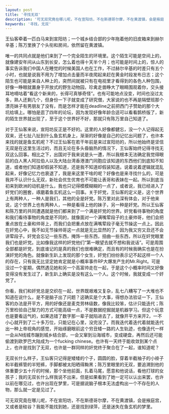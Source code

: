```yaml
---
layout: post
title: '寻找无双'
description: '可无双究竟在哪儿呢，不在宣阳坊，不在斯德哥尔摩，不在黄渡镇，会是掖庭宫，又或者是硅谷？我能不能找到她，还是找到绿萍，还是迷失在鱼玄机的梦里。'
keywords: '寻找，无双'
---
```

王仙客牵着一匹白马来到宣阳坊；一个城乡结合部的少年拖着他的旧皮箱来到赫尔辛基；陈万里换了个头衔和房间，依然留在黄渡镇。



唯一的共同点就是他们来到了一个完全陌生的环境里。这个陌生可能是空间上的，就像建安年间从山东到长安，怎么着也得十天半个月；也可能是时间上的，惊人的事实告诉我们中国人在睡觉的时候美国人也在工作，不过赫尔辛基的时差只有五个小时，也就是说我不用为了增加点击量而半夜爬起来赶在黄金时段发布日志；这个陌生也可能是来自人种上的，突然间就被只有在电视里才看得到的各色人种包围，好像一睁眼就置身于开放式的野生动物园，珍禽走兽睁大了眼睛围观着你，交头接耳地嘀咕着“看这个新来的，长得可真够奇怪”。也有可能地点没变，时间也没过太多，熟人还剩几个，但身份一下子就变成了研究僧，大家说的也不再是隔壁班那个漂亮妹子有男朋友了没有，而是怎样才能在deadline之前把西门子赞助的那个大坑给填上。哪怕是逛了四年的论坛，因为发现好像年龄合适可以看看鹊桥版了，新的陌生世界就出现了，至于这个世界好不好，那就只有陈万里自己知道了。



对于王仙客来说，宣阳坊反正是不好的。这里的人好像都健忘，没一个人记得起无双来，还七扯八扯到什么鱼玄机身上，渐渐的好像是自己的记忆出问题了，也许本来找的就是鱼玄机呢？不过王仙客在若干年前是来过宣阳坊的，所以他始终是坚信无双是在这里生活过的，而且无论在多头昏脑热的情况下，王仙客始终记得寻找无双这么回事。相比之下，出国对于我来说是头一遭，所以我根本无法确定我觉得眼前的白人黑人阿拉伯人以及大陆台湾香港澳门同胞应该知道的东西他们到底知不知道，或者他们知道却假装不知道，还是我不知道却假装知道。说着说着逻辑就混乱起来，好像记忆力也衰退了，我是来这里干啥的呢？好像也是来寻找什么的，可是我并不认识什么无双，新社会优生优育也不可能让表哥和表妹在一起。所以到底当初来到欧洲的动机是什么，我也只记得模模糊糊的一点了，或者说，我已经进入了奸党们的圈套，琢磨着鱼玄机这么一回事。关于奸党，王仙客的定义是，这个世界上有两种人，一种人是我们，其他的全是奸党。陈万里对此深有体会，对于他来说，这个世界上也有两种人，一种是看得上他的妹子，另一种是奸党。所以王仙客和陈万里的共同遭遇就是他们都来到了一个满是奸党的世界。奸党看待事物的角度和我们看待事物的角度是不同的，就像面对一个满嘴荤段子的土豪帅哥，他们会把重点放在土豪和帅哥上，而我们会把重点放在满嘴荤段子毫无节操这一点上。因此在奸党心中，我不如无节操帅哥这一点就是无比显然的了，因为我又穷又丑还不会讲荤段子。奸党会忘记一些东西，掩饰一些东西，扭曲一些东西，所以在奸党眼里我们也是奸党。比如像我这样的奸党他们“第一眼望去就不想和我说话”。可是周围全部都是奸党，到底谁记的是真的我们也很难确定，而且有的时候我确实也是在扮演奸党的角色。就像新生趴上发现的那个女生，奸党们纷纷表示记不起这样一个人的存在，只有我无比坚定她肯定就是小概率事件RP大爆发产生的Mr.Right。可是没过一个星期，偶然遇见她和另一个高富帅走在一起，于是这个小概率时间又好像变得没有发生过了，新生趴上确实是没有这么一个人。这个时候，我就变成一个奸党了。



你看，我们和奸党总是交织在一起，世界既艰难又复杂，乱七八糟写了一大堆也不知道在说什么，是不是脑子出了问题？这确实是个大事，得想办法验证一下，王仙客的办法是开平方，用的好像还是麦克劳林级数，像我比较笨，估计只能迭代；陈万里检验自己智力的方式可能高级一点，不是数据挖掘就是机器学习。但这个玩意也是要看运气的，如果选错了数字那一辈子就陷进去了，就像开平方来开2，一不小心就开到了二十多万位，只能记在心里，没完没了。而我迭代着迭代着就能迭代出一种上帝视角的感觉，开始琢磨眼前这个穷丑矮一路的人生轨迹，也像迭代一样一会从N线城市蹦到城乡结合部，一会又窜到沿海城市，变成硬盘，再然后还可能偷渡到欧罗巴大陆成为一个fucking chinese。也许有一天终于能收敛到某个点上，也许是找到了无双，也许是一群同样的奸党终于聚合在了一起，谁知道呢？



无双长什么样子，王仙客只记得是矮矮的个子，圆圆的脸，穿着半截袖子的小褂子和半截裤管的半短裤，手脚都被太阳晒得黝黑；陈万里眼里的无双，要追溯到他的体重要少五十斤的时候，那个坐他前面，扎着马尾，愿意和他说话，看他打球的女孩子；我的无双长什么样我说不出来，但是如果看到了她一定可以认出来罢，也许以前在哪见过，也许出现在梦里，可是据说脑子根本无法虚构出一个不存在的人物，那么就一定是见过了。



可无双究竟在哪儿呢，不在宣阳坊，不在斯德哥尔摩，不在黄渡镇，会是掖庭宫，又或者是硅谷？我能不能找到她，还是找到绿萍，还是迷失在鱼玄机的梦里。



